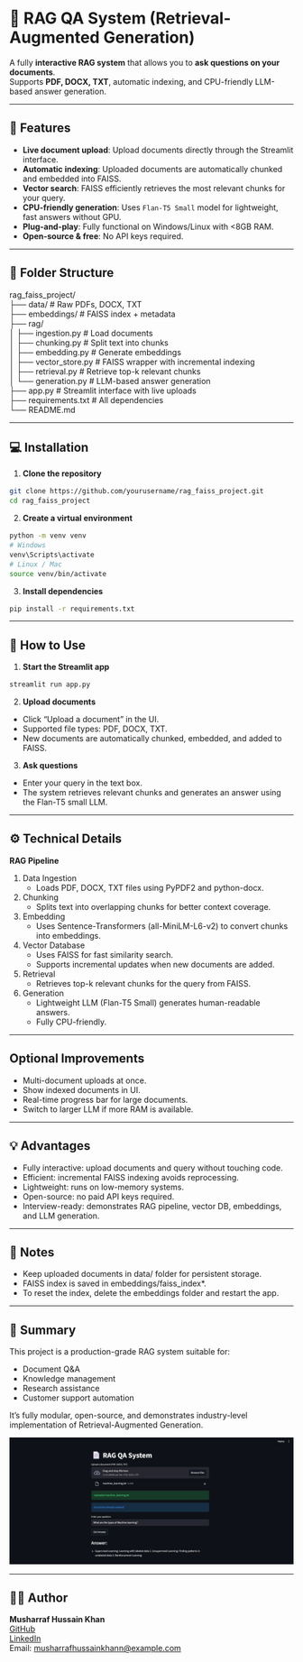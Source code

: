 # 📄 RAG QA System (Retrieval-Augmented Generation)

A fully **interactive RAG system** that allows you to **ask questions on your documents**.  
Supports **PDF, DOCX, TXT**, automatic indexing, and CPU-friendly LLM-based answer generation.  

---

## **🚀 Features**

- **Live document upload**: Upload documents directly through the Streamlit interface.
- **Automatic indexing**: Uploaded documents are automatically chunked and embedded into FAISS.
- **Vector search**: FAISS efficiently retrieves the most relevant chunks for your query.
- **CPU-friendly generation**: Uses `Flan-T5 Small` model for lightweight, fast answers without GPU.
- **Plug-and-play**: Fully functional on Windows/Linux with <8GB RAM.
- **Open-source & free**: No API keys required.

---

## **📁 Folder Structure**

rag_faiss_project/<br>
├── data/ # Raw PDFs, DOCX, TXT <br>
├── embeddings/ # FAISS index + metadata<br>
├── rag/<br>
│ ├── ingestion.py # Load documents<br>
│ ├── chunking.py # Split text into chunks<br>
│ ├── embedding.py # Generate embeddings<br>
│ ├── vector_store.py # FAISS wrapper with incremental indexing<br>
│ ├── retrieval.py # Retrieve top-k relevant chunks<br>
│ └── generation.py # LLM-based answer generation<br>
├── app.py # Streamlit interface with live uploads<br>
├── requirements.txt # All dependencies<br>
└── README.md


---

## **💻 Installation**

1. **Clone the repository**

```bash
git clone https://github.com/yourusername/rag_faiss_project.git
cd rag_faiss_project
```

2. **Create a virtual environment**
```bash
python -m venv venv
# Windows
venv\Scripts\activate
# Linux / Mac
source venv/bin/activate
```

3. **Install dependencies**
```bash
pip install -r requirements.txt
```
---
## **📂 How to Use**

1. **Start the Streamlit app**
```bash
streamlit run app.py
```

2. **Upload documents**
- Click “Upload a document” in the UI.
- Supported file types: PDF, DOCX, TXT.
- New documents are automatically chunked, embedded, and added to FAISS.

3. **Ask questions**
* Enter your query in the text box.
* The system retrieves relevant chunks and generates an answer using the Flan-T5 small LLM.

---

## **⚙️ Technical Details**
**RAG Pipeline**
1. Data Ingestion
   * Loads PDF, DOCX, TXT files using PyPDF2 and python-docx.
2. Chunking
   * Splits text into overlapping chunks for better context coverage.
3. Embedding
   * Uses Sentence-Transformers (all-MiniLM-L6-v2) to convert chunks into embeddings.
4. Vector Database
   * Uses FAISS for fast similarity search.
   * Supports incremental updates when new documents are added.
5. Retrieval
   * Retrieves top-k relevant chunks for the query from FAISS.
6. Generation
   * Lightweight LLM (Flan-T5 Small) generates human-readable answers.
   * Fully CPU-friendly.

---

## **Optional Improvements**

* Multi-document uploads at once.
* Show indexed documents in UI.
* Real-time progress bar for large documents.
* Switch to larger LLM if more RAM is available.

---

## **💡 Advantages**

* Fully interactive: upload documents and query without touching code.
* Efficient: incremental FAISS indexing avoids reprocessing.
* Lightweight: runs on low-memory systems.
* Open-source: no paid API keys required.
* Interview-ready: demonstrates RAG pipeline, vector DB, embeddings, and LLM generation.

---

## **📌 Notes**

* Keep uploaded documents in data/ folder for persistent storage.
* FAISS index is saved in embeddings/faiss_index*.
* To reset the index, delete the embeddings folder and restart the app.

---

## **🎯 Summary**

This project is a production-grade RAG system suitable for:
* Document Q&A
* Knowledge management
* Research assistance
* Customer support automation

It’s fully modular, open-source, and demonstrates industry-level implementation of Retrieval-Augmented Generation.


![Final Page](image.png)

---

## 👨‍💻 Author

<b>Musharraf Hussain Khan</b><br>
[GitHub](https://github.com/Musharraf1519)<br>
[LinkedIn](https://www.linkedin.com/in/musharraf-hussain-khan/)<br>
Email: musharrafhussainkhann@example.com
